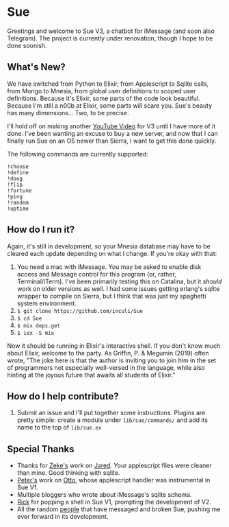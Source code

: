 # Sue

Greetings and welcome to Sue V3, a chatbot for iMessage (and soon also Telegram). The project is currently under renovation, though I hope to be done soonish.

## What's New?
We have switched from Python to Elixir, from Applescript to Sqlite calls, from Mongo to Mnesia, from global user definitions to scoped user definitions. Because it's Elixir, some parts of the code look beautiful. Because I'm still a n00b at Elixir, some parts will scare you. Sue's beauty has many dimensions... Two, to be precise.

I'll hold off on making another [YouTube Video](https://www.youtube.com/watch?v=ocTAFPCH_A0) for V3 until I have more of it done. I've been wanting an excuse to buy a new server, and now that I can finally run Sue on an OS newer than Sierra, I want to get this done quickly.

The following commands are currently supported:

```
!choose
!define
!doog
!flip
!fortune
!ping
!random
!uptime
```

## How do I run it?

Again, it's still in development, so your Mnesia database may have to be cleared each update depending on what I change. If you're okay with that:

1. You need a mac with iMessage. You may be asked to enable disk access and Message control for this program (or, rather, Terminal/iTerm). I've been primarily testing this on Catalina, but it *should* work on older versions as well. I had some issues getting erlang's sqlite wrapper to compile on Sierra, but I think that was just my spaghetti system environment.
2. `$ git clone https://github.com/inculi/Sue`
3. `$ cd Sue`
4. `$ mix deps.get`
5. `$ iex -S mix`

Now it should be running in Elixir's interactive shell. If you don't know much about Elixir, welcome to the party. As Griffin, P. & Megumin (2019) often wrote, "The joke here is that the author is inviting you to join him in the set of programmers not especially well-versed in the language, while also hinting at the joyous future that awaits all students of Elixir."

## How do I help contribute?

1. Submit an issue and I'll put together some instructions. Plugins are pretty simple: create a module under `lib/sue/commands/` and add its name to the top of `lib/sue.ex`

## Special Thanks

- Thanks for [Zeke's](https://github.com/ZekeSnider) work on [Jared](https://github.com/ZekeSnider/Jared). Your applescript files were cleaner than mine. Good thinking with sqlite.
- [Peter's](https://github.com/reteps) work on [Otto](https://github.com/reteps/Otto), whose applescript handler was instrumental in Sue V1.
- Multiple bloggers who wrote about iMessage's sqlite schema.
- [Rick](https://github.com/rsrickshaw) for popping a shell in Sue V1, prompting the development of V2.
- All the random [people](https://github.com/Sam1370) that have messaged and broken Sue, pushing me ever forward in its development.